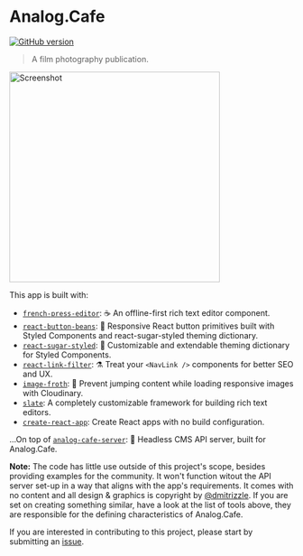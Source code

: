 # Analog.Cafe
[![GitHub version](https://badge.fury.io/gh/dmitrizzle%2FAnalog.Cafe.svg)](https://badge.fury.io/gh/dmitrizzle%2FAnalog.Cafe)
> A film photography publication.

<img src="https://res.cloudinary.com/analog-cafe/image/upload/c_scale,fl_progressive,w_1268/image-froth_1076479_8f0a0ec6c4794688a66d79935fab2ca3.gif" width="373" alt="Screenshot" />

This app is built with:
- [`french-press-editor`](https://github.com/roast-cms/french-press-editor): ☕ An offline-first rich text editor component.
- [`react-button-beans`](https://github.com/roast-cms/react-button-beans): 🍇 Responsive React button primitives built with Styled Components and react-sugar-styled theming dictionary.
- [`react-sugar-styled`](https://github.com/roast-cms/react-sugar-styled): 🍬 Customizable and extendable theming dictionary for Styled Components.
- [`react-link-filter`](https://github.com/roast-cms/react-link-filter): ⚗️ Treat your `<NavLink />` components for better SEO and UX.
- [`image-froth`](https://github.com/roast-cms/image-froth): 🥛 Prevent jumping content while loading responsive images with Cloudinary.
- [`slate`](https://github.com/ianstormtaylor/slate): A completely customizable framework for building rich text editors.
- [`create-react-app`](https://github.com/facebook/create-react-app): Create React apps with no build configuration.

...On top of [`analog-cafe-server`](https://github.com/roast-cms/analog-cafe-server): 🥐 Headless CMS API server, built for Analog.Cafe.


**Note:** The code has little use outside of this project's scope, besides providing examples for the community. It won't function witout the API server set-up in a way that aligns with the app's requirements. It comes with no content and all design & graphics is copyright by [@dmitrizzle](https://github.com/dmitrizzle). If you are set on creating something similar, have a look at the list of tools above, they are responsible for the defining characteristics of Analog.Cafe.

If you are interested in contributing to this project, please start by submitting an [issue](https://github.com/dmitrizzle/Analog.Cafe/issues).
